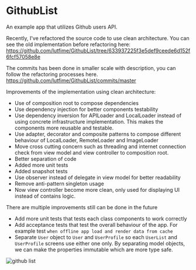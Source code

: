 # GithubList
An example app that utilizes Github users API.

Recently, I've refactored the source code to use clean architecture. You can see the old implementation before refactoring here:
https://github.com/lutfime/GithubList/tree/633937225f3e5def9ceede6d152f6fcf57058e8e

The commits has been done in smaller scale with description, you can follow the refactoring processes here. 
https://github.com/lutfime/GithubList/commits/master

Improvements of the implementation using clean architecture:
- Use of composition root to compose dependencies
- Use dependency injection for better components testability
- Use dependency inversion for APILoader and LocalLoader instead of using concrete infrastructure implementation. This makes the components more reusable and testable.
- Use adapter, decorator and composite patterns to compose different behaviour of LocalLoader, RemoteLoader and ImageLoader
- Move cross cutting concern such as threading and internet connection check from view model and view controller to composition root.
- Better separation of code
- Added more unit tests
- Added snapshot tests
- Use observer instead of delegate in view model for better readability
- Remove anti-pattern singleton usage
- Now view controller become more clean, only used for displaying UI instead of contains logic.

There are multiple improvements still can be done in the future
- Add more unit tests that tests each class components to work correctly
- Add acceptance tests that test the overall behaviour of the app. For example test `when offline app load and render data from cache`
- Separate `User` object to `User` and `UserProfile` so each `UserList` and `UserProfile` screens use either one only. By separating model objects, we can make the properties immutable which are more type safe.




![github list](https://user-images.githubusercontent.com/2703248/203711026-9a19960c-e50c-4696-bd58-93ce8322156c.gif)

